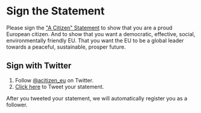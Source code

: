 <div class="banner thin" style="background-image: url('../resources/images/banner-sign.jpg')">

# Sign the Statement

</div>
<section class="main">

Please sign the ["A Citizen" Statement](index.html) to show that you are a proud European citizen. And to show that you want a democratic, effective, social, environmentally friendly EU. That you want the EU to be a global leader towards a peaceful, sustainable, prosper future.

## Sign with Twitter

1. Follow [@acitizen_eu](https://twitter.com/acitizen_eu) on Twitter.
2. [Click here](TK) to Tweet your statement.

After you tweeted your statement, we will automatically register you as a follower.

</section>
